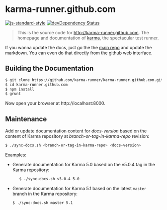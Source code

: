 # karma-runner.github.com

[![js-standard-style](https://img.shields.io/badge/code%20style-standard-brightgreen.svg?style=flat-square)](https://github.com/karma-runner/karma-runner.github.com) [![devDependency Status](https://img.shields.io/david/dev/karma-runner/karma-runner.github.com.svg?style=flat-square)](https://david-dm.org/karma-runner/karma-runner.github.com#info=devDependencies)

> This is the source code for http://karma-runner.github.com. The
> homepage and documentation of [karma], the spectacular test runner.

If you wanna update the docs, just go the the [main repo] and update the
markdown. You can even do that directly from the github web interface.

## Building the Documentation

```bash
$ git clone https://github.com/karma-runner/karma-runner.github.com.git
$ cd karma-runner.github.com
$ npm install
$ grunt
```

Now open your browser at http://localhost:8000.

## Maintenance

Add or update documentation content for _docs-version_ based on the content of Karma repository at _branch-or-tag-in-karma-repo_ revision:

```bash
$ ./sync-docs.sh <branch-or-tag-in-karma-repo> <docs-version>
```

Examples:

- Generate documentation for Karma 5.0 based on the v5.0.4 tag in the Karma repository:

  ```bash
     $ ./sync-docs.sh v5.0.4 5.0
  ```

- Generate documentation for Karma 5.1 based on the latest `master` branch in the Karma repository:

  ```bash
  $ ./sync-docs.sh master 5.1
  ```

[karma]: http://karma-runner.github.com
[main repo]: https://github.com/karma-runner/karma/tree/master/docs
